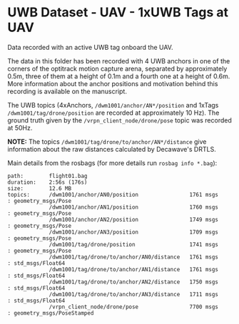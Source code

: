 # UWB Dataset - UAV - 1xUWB Tags at UAV

Data recorded with an active UWB tag onboard the UAV.

The data in this folder has been recorded with 4 UWB anchors in one of the corners of the optitrack motion capture arena, separated by approximately 0.5m, three of them at a height of 0.1m and a fourth one at a height of 0.6m. More information about the anchor positions and motivation behind this recording is available on the manuscript.

The UWB topics (4xAnchors, `/dwm1001/anchor/AN*/position` and 1xTags `/dwm1001/tag/drone/position` are recorded at approximately 10 Hz). The ground truth given by the `/vrpn_client_node/drone/pose` topic was recorded at 50Hz.

**NOTE:** The topics `/dwm1001/tag/drone/to/anchor/AN*/distance` give information about the raw distances calculated by Decawave's DRTLS.


Main details from the rosbags (for more details run `rosbag info *.bag`):

```
path:        flight01.bag
duration:    2:56s (176s)
size:        12.6 MB
topics:      /dwm1001/anchor/AN0/position                1761 msgs    : geometry_msgs/Pose
             /dwm1001/anchor/AN1/position                1760 msgs    : geometry_msgs/Pose       
             /dwm1001/anchor/AN2/position                1749 msgs    : geometry_msgs/Pose       
             /dwm1001/anchor/AN3/position                1709 msgs    : geometry_msgs/Pose       
             /dwm1001/tag/drone/position                 1741 msgs    : geometry_msgs/Pose       
             /dwm1001/tag/drone/to/anchor/AN0/distance   1761 msgs    : std_msgs/Float64         
             /dwm1001/tag/drone/to/anchor/AN1/distance   1761 msgs    : std_msgs/Float64         
             /dwm1001/tag/drone/to/anchor/AN2/distance   1750 msgs    : std_msgs/Float64         
             /dwm1001/tag/drone/to/anchor/AN3/distance   1711 msgs    : std_msgs/Float64         
             /vrpn_client_node/drone/pose                7700 msgs    : geometry_msgs/PoseStamped
```
